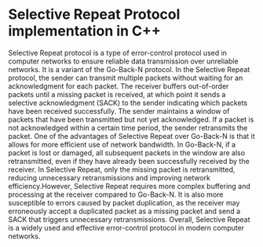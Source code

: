 # Selective Repeat Protocol implementation in C++

Selective Repeat protocol is a type of error-control protocol used in computer networks to ensure reliable data transmission 
over unreliable networks. It is a variant of the Go-Back-N protocol.
In the Selective Repeat protocol, the sender can transmit multiple packets without waiting for an acknowledgment for each packet. 
The receiver buffers out-of-order packets until a missing packet is received, at which point it sends a selective acknowledgment 
(SACK) to the sender indicating which packets have been received successfully.
The sender maintains a window of packets that have been transmitted but not yet acknowledged. 
If a packet is not acknowledged within a certain time period, the sender retransmits the packet.
One of the advantages of Selective Repeat over Go-Back-N is that it allows for more efficient use of network bandwidth. 
In Go-Back-N, if a packet is lost or damaged, all subsequent packets in the window are also retransmitted, 
even if they have already been successfully received by the receiver. In Selective Repeat, only the missing packet is retransmitted, 
reducing unnecessary retransmissions and improving network efficiency.However, Selective Repeat requires more complex buffering 
and processing at the receiver compared to Go-Back-N. It is also more susceptible to errors caused by packet duplication, 
as the receiver may erroneously accept a duplicated packet as a missing packet and send a SACK that triggers unnecessary retransmissions.
Overall, Selective Repeat is a widely used and effective error-control protocol in modern computer networks.
